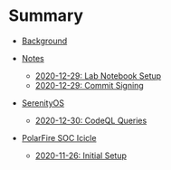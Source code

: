 # Summary

- [Background](./background.md)

- [Notes]()
    - [2020-12-29: Lab Notebook Setup](./notes/2020-12-29.md)
    - [2020-12-29: Commit Signing](./notes/2020-12-29-gpg-signing.md)

- [SerenityOS]()
    - [2020-12-30: CodeQL Queries](./serenityos/2020-12-30.md)

- [PolarFire SOC Icicle]()
    - [2020-11-26: Initial Setup](./polarfire/2020-11-26.md)
